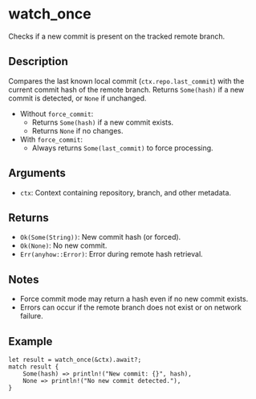 # watch_once

Checks if a new commit is present on the tracked remote branch.

## Description
Compares the last known local commit (`ctx.repo.last_commit`) with the current
commit hash of the remote branch. Returns `Some(hash)` if a new commit is detected,
or `None` if unchanged.

- Without `force_commit`:
  - Returns `Some(hash)` if a new commit exists.
  - Returns `None` if no changes.
- With `force_commit`:
  - Always returns `Some(last_commit)` to force processing.

## Arguments
- `ctx`: Context containing repository, branch, and other metadata.

## Returns
- `Ok(Some(String))`: New commit hash (or forced).
- `Ok(None)`: No new commit.
- `Err(anyhow::Error)`: Error during remote hash retrieval.

## Notes
- Force commit mode may return a hash even if no new commit exists.
- Errors can occur if the remote branch does not exist or on network failure.

## Example
```ignore
let result = watch_once(&ctx).await?;
match result {
    Some(hash) => println!("New commit: {}", hash),
    None => println!("No new commit detected."),
}
